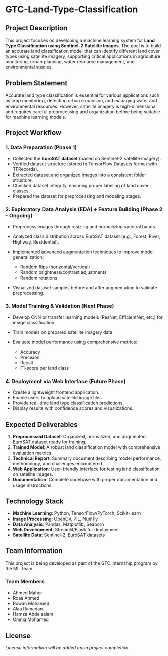 # GTC-Land-Type-Classification

## Project Description

This project focuses on developing a machine learning system for **Land Type Classification using Sentinel-2 Satellite Images**. The goal is to build an accurate land classification model that can identify different land cover types using satellite imagery, supporting critical applications in agriculture monitoring, urban planning, water resource management, and environmental studies.

## Problem Statement

Accurate land type classification is essential for various applications such as crop monitoring, detecting urban expansion, and managing water and environmental resources. However, satellite imagery is high-dimensional and requires careful preprocessing and organization before being suitable for machine learning models.

## Project Workflow

### 1. Data Preparation (Phase 1)

* Collected the **EuroSAT dataset** (based on Sentinel-2 satellite imagery).
* Verified dataset structure (stored in TensorFlow Datasets format with TFRecords).
* Extracted dataset and organized images into a consistent folder structure.
* Checked dataset integrity, ensuring proper labeling of land cover classes.
* Prepared the dataset for preprocessing and modeling stages.

### 2. Exploratory Data Analysis (EDA) + Feature Building (Phase 2 – Ongoing)

* Preprocess images through resizing and normalizing spectral bands.
* Analyzed class distribution across EuroSAT dataset (e.g., Forest, River, Highway, Residential).
* Implemented advanced augmentation techniques to improve model generalization:

  * Random flips (horizontal/vertical)
  * Random brightness/contrast adjustments
  * Random rotations
* Visualized dataset samples before and after augmentation to validate preprocessing.

### 3. Model Training & Validation (Next Phase)

* Develop CNN or transfer learning models (ResNet, EfficientNet, etc.) for image classification.
* Train models on prepared satellite imagery data.
* Evaluate model performance using comprehensive metrics:

  * Accuracy
  * Precision
  * Recall
  * F1-score per land class

### 4. Deployment via Web Interface (Future Phase)

* Create a lightweight frontend application.
* Enable users to upload satellite image tiles.
* Provide real-time land type classification predictions.
* Display results with confidence scores and visualizations.

## Expected Deliverables

1. **Preprocessed Dataset**: Organized, normalized, and augmented EuroSAT dataset ready for training.
2. **Trained Model**: A robust land classification model with comprehensive evaluation metrics.
3. **Technical Report**: Summary document describing model performance, methodology, and challenges encountered.
4. **Web Application**: User-friendly interface for testing land classification on satellite images.
5. **Documentation**: Complete codebase with proper documentation and usage instructions.

## Technology Stack

* **Machine Learning**: Python, TensorFlow/PyTorch, Scikit-learn
* **Image Processing**: OpenCV, PIL, NumPy
* **Data Analysis**: Pandas, Matplotlib, Seaborn
* **Web Development**: Streamlit/Flask for deployment
* **Satellite Data**: Sentinel-2, EuroSAT datasets

## Team Information

This project is being developed as part of the GTC internship program by the ML Team.

### Team Members

* Ahmed Maher
* Roaa Ahmed
* Rowan Mohamed
* Alaa Ramadan
* Hamza Abdelsalam
* Omnia Mohamed

## License

*License information will be added upon project completion.*
